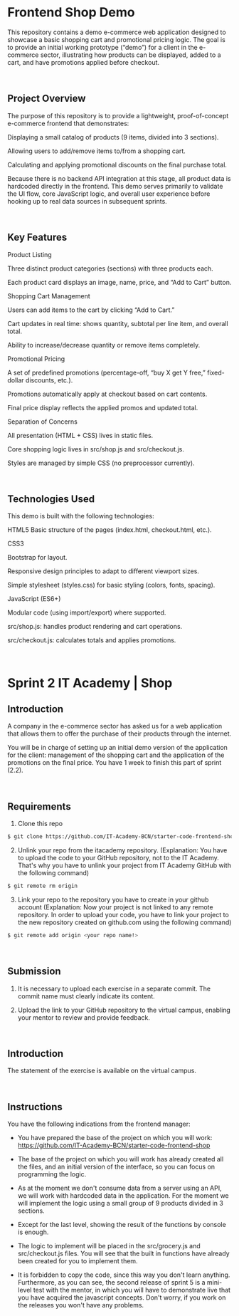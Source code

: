 # Frontend Shop Demo

This repository contains a demo e-commerce web application designed to showcase a basic shopping cart and promotional pricing logic. The goal is to provide an initial working prototype (“demo”) for a client in the e-commerce sector, illustrating how products can be displayed, added to a cart, and have promotions applied before checkout.

<br>

## Project Overview

The purpose of this repository is to provide a lightweight, proof-of-concept e-commerce frontend that demonstrates:

Displaying a small catalog of products (9 items, divided into 3 sections).

Allowing users to add/remove items to/from a shopping cart.

Calculating and applying promotional discounts on the final purchase total.

Because there is no backend API integration at this stage, all product data is hardcoded directly in the frontend. This demo serves primarily to validate the UI flow, core JavaScript logic, and overall user experience before hooking up to real data sources in subsequent sprints.

<br>

## Key Features

Product Listing

Three distinct product categories (sections) with three products each.

Each product card displays an image, name, price, and “Add to Cart” button.

Shopping Cart Management

Users can add items to the cart by clicking “Add to Cart.”

Cart updates in real time: shows quantity, subtotal per line item, and overall total.

Ability to increase/decrease quantity or remove items completely.

Promotional Pricing

A set of predefined promotions (percentage-off, “buy X get Y free,” fixed-dollar discounts, etc.).

Promotions automatically apply at checkout based on cart contents.

Final price display reflects the applied promos and updated total.

Separation of Concerns

All presentation (HTML + CSS) lives in static files.

Core shopping logic lives in src/shop.js and src/checkout.js.

Styles are managed by simple CSS (no preprocessor currently).

<br>

## Technologies Used

This demo is built with the following technologies:

HTML5
Basic structure of the pages (index.html, checkout.html, etc.).

CSS3

Bootstrap for layout.

Responsive design principles to adapt to different viewport sizes.

Simple stylesheet (styles.css) for basic styling (colors, fonts, spacing).

JavaScript (ES6+)

Modular code (using import/export) where supported.

src/shop.js: handles product rendering and cart operations.

src/checkout.js: calculates totals and applies promotions.


<br>

# Sprint 2 IT Academy | Shop

## Introduction

A company in the e-commerce sector has asked us for a web application that allows them to offer the purchase of their products through the internet.

You will be in charge of setting up an initial demo version of the application for the client: management of the shopping cart and the application of the promotions on the final price. You have 1 week to finish this part of sprint (2.2).

<br>

## Requirements


1. Clone this repo
```bash
$ git clone https://github.com/IT-Academy-BCN/starter-code-frontend-shop
```

2. Unlink your repo from the itacademy repository.
(Explanation: You have to upload the code to your GitHub repository, not to the IT Academy. That's why you have to unlink your project from IT Academy GitHub with the following command)

```bash
$ git remote rm origin
```

3. Link your repo to the repository you have to create in your github account
(Explanation: Now your project is not linked to any remote repository. In order to upload your code, you have to link your project to the new repository created on github.com using the following command)

```bash
$ git remote add origin <your repo name!>
```

<br>

## Submission

1. It is necessary to upload each exercise in a separate commit. The commit name must clearly indicate its content.

2. Upload the link to your GitHub repository to the virtual campus, enabling your mentor to review and provide feedback.



<br>

## Introduction

The statement of the exercise is available on the virtual campus.

<br>


## Instructions

You have the following indications from the frontend manager:

- You have prepared the base of the project on which you will work: https://github.com/IT-Academy-BCN/starter-code-frontend-shop

- The base of the project on which you will work has already created all the files, and an initial version of the interface, so you can focus on programming the logic.

- As at the moment we don't consume data from a server using an API, we will work with hardcoded data in the application. For the moment we will implement the logic using a small group of 9 products divided in 3 sections.

- Except for the last level, showing the result of the functions by console is enough.

- The logic to implement will be placed in the src/grocery.js and src/checkout.js files. You will see that the built in functions have already been created for you to implement them.

- It is forbidden to copy the code, since this way you don't learn anything. Furthermore, as you can see, the second release of sprint 5 is a mini-level test with the mentor, in which you will have to demonstrate live that you have acquired the javascript concepts. Don't worry, if you work on the releases you won't have any problems.
